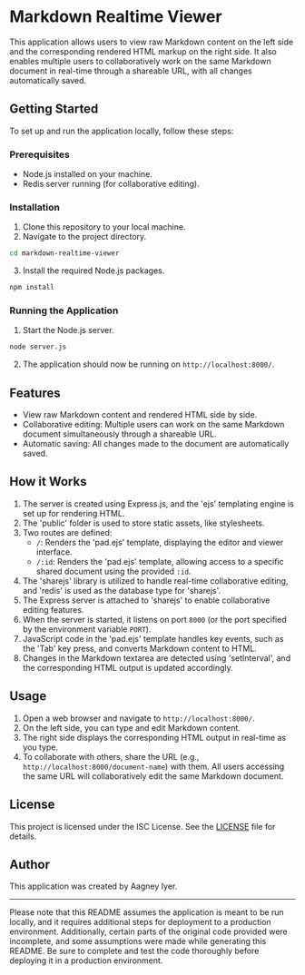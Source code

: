 # Markdown Realtime Viewer

This application allows users to view raw Markdown content on the left side and the corresponding rendered HTML markup on the right side. It also enables multiple users to collaboratively work on the same Markdown document in real-time through a shareable URL, with all changes automatically saved.

## Getting Started

To set up and run the application locally, follow these steps:

### Prerequisites

- Node.js installed on your machine.
- Redis server running (for collaborative editing).

### Installation

1. Clone this repository to your local machine.
2. Navigate to the project directory.

```bash
cd markdown-realtime-viewer
```

3. Install the required Node.js packages.

```bash
npm install
```

### Running the Application

1. Start the Node.js server.

```bash
node server.js
```

2. The application should now be running on `http://localhost:8000/`.

## Features

- View raw Markdown content and rendered HTML side by side.
- Collaborative editing: Multiple users can work on the same Markdown document simultaneously through a shareable URL.
- Automatic saving: All changes made to the document are automatically saved.

## How it Works

1. The server is created using Express.js, and the 'ejs' templating engine is set up for rendering HTML.
2. The 'public' folder is used to store static assets, like stylesheets.
3. Two routes are defined:
   - `/`: Renders the 'pad.ejs' template, displaying the editor and viewer interface.
   - `/:id`: Renders the 'pad.ejs' template, allowing access to a specific shared document using the provided `:id`.
4. The 'sharejs' library is utilized to handle real-time collaborative editing, and 'redis' is used as the database type for 'sharejs'.
5. The Express server is attached to 'sharejs' to enable collaborative editing features.
6. When the server is started, it listens on port `8000` (or the port specified by the environment variable `PORT`).
7. JavaScript code in the 'pad.ejs' template handles key events, such as the 'Tab' key press, and converts Markdown content to HTML.
8. Changes in the Markdown textarea are detected using 'setInterval', and the corresponding HTML output is updated accordingly.

## Usage

1. Open a web browser and navigate to `http://localhost:8000/`.
2. On the left side, you can type and edit Markdown content.
3. The right side displays the corresponding HTML output in real-time as you type.
4. To collaborate with others, share the URL (e.g., `http://localhost:8000/document-name`) with them. All users accessing the same URL will collaboratively edit the same Markdown document.

## License

This project is licensed under the ISC License. See the [LICENSE](LICENSE) file for details.

## Author

This application was created by Aagney Iyer.

---

Please note that this README assumes the application is meant to be run locally, and it requires additional steps for deployment to a production environment. Additionally, certain parts of the original code provided were incomplete, and some assumptions were made while generating this README. Be sure to complete and test the code thoroughly before deploying it in a production environment.

